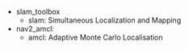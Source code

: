 - slam_toolbox
	- slam: Simultaneous Localization and Mapping
- nav2_amcl: 
	- amcl: Adaptive Monte Carlo Localisation